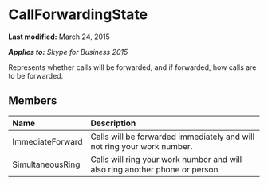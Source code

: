 
# CallForwardingState 

 **Last modified:** March 24, 2015

 _**Applies to:** Skype for Business 2015_

Represents whether calls will be forwarded, and if forwarded, how calls are to be forwarded.


## Members





|**Name**|**Description**|
|:-----|:-----|
|ImmediateForward|Calls will be forwarded immediately and will not ring your work number.|
|SimultaneousRing|Calls will ring your work number and will also ring another phone or person.|
